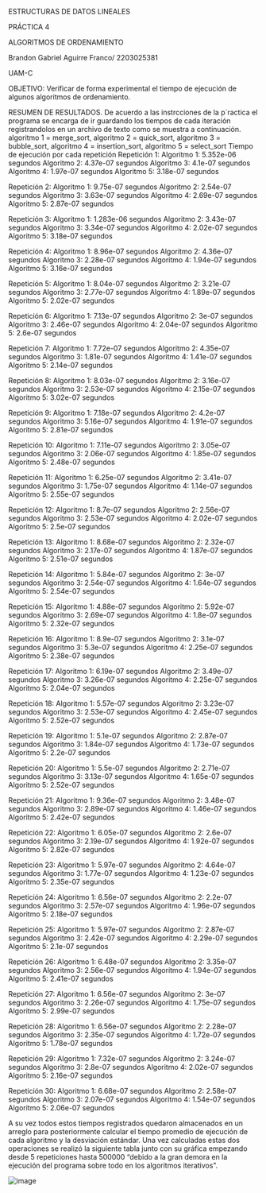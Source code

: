 ESTRUCTURAS DE DATOS LINEALES

PRÁCTICA 4

ALGORITMOS DE ORDENAMIENTO

Brandon Gabriel Aguirre Franco/ 2203025381

UAM-C


OBJETIVO:
Verificar de forma experimental el tiempo de ejecución de algunos algoritmos de ordenamiento.

RESUMEN DE RESULTADOS.
De acuerdo a las instrcciones de la p´ractica el programa se encarga de ir guardando los tiempos de cada iteración registrandolos en un archivo de texto como se muestra a continuación.
algoritmo 1 = merge_sort, algoritmo 2 = quick_sort, algoritmo 3 = bubble_sort, algoritmo 4 = insertion_sort, algoritmo 5 = select_sort
Tiempo de ejecución por cada repetición
Repetición 1:
	Algoritmo 1: 5.352e-06 segundos
	Algoritmo 2: 4.37e-07 segundos
	Algoritmo 3: 4.1e-07 segundos
	Algoritmo 4: 1.97e-07 segundos
	Algoritmo 5: 3.18e-07 segundos

Repetición 2:
	Algoritmo 1: 9.75e-07 segundos
	Algoritmo 2: 2.54e-07 segundos
	Algoritmo 3: 3.63e-07 segundos
	Algoritmo 4: 2.69e-07 segundos
	Algoritmo 5: 2.87e-07 segundos

Repetición 3:
	Algoritmo 1: 1.283e-06 segundos
	Algoritmo 2: 3.43e-07 segundos
	Algoritmo 3: 3.34e-07 segundos
	Algoritmo 4: 2.02e-07 segundos
	Algoritmo 5: 3.18e-07 segundos

Repetición 4:
	Algoritmo 1: 8.96e-07 segundos
	Algoritmo 2: 4.36e-07 segundos
	Algoritmo 3: 2.28e-07 segundos
	Algoritmo 4: 1.94e-07 segundos
	Algoritmo 5: 3.16e-07 segundos

Repetición 5:
	Algoritmo 1: 8.04e-07 segundos
	Algoritmo 2: 3.21e-07 segundos
	Algoritmo 3: 2.77e-07 segundos
	Algoritmo 4: 1.89e-07 segundos
	Algoritmo 5: 2.02e-07 segundos

Repetición 6:
	Algoritmo 1: 7.13e-07 segundos
	Algoritmo 2: 3e-07 segundos
	Algoritmo 3: 2.46e-07 segundos
	Algoritmo 4: 2.04e-07 segundos
	Algoritmo 5: 2.6e-07 segundos

Repetición 7:
	Algoritmo 1: 7.72e-07 segundos
	Algoritmo 2: 4.35e-07 segundos
	Algoritmo 3: 1.81e-07 segundos
	Algoritmo 4: 1.41e-07 segundos
	Algoritmo 5: 2.14e-07 segundos

Repetición 8:
	Algoritmo 1: 8.03e-07 segundos
	Algoritmo 2: 3.16e-07 segundos
	Algoritmo 3: 2.53e-07 segundos
	Algoritmo 4: 2.15e-07 segundos
	Algoritmo 5: 3.02e-07 segundos

Repetición 9:
	Algoritmo 1: 7.18e-07 segundos
	Algoritmo 2: 4.2e-07 segundos
	Algoritmo 3: 5.16e-07 segundos
	Algoritmo 4: 1.91e-07 segundos
	Algoritmo 5: 2.81e-07 segundos

Repetición 10:
	Algoritmo 1: 7.11e-07 segundos
	Algoritmo 2: 3.05e-07 segundos
	Algoritmo 3: 2.06e-07 segundos
	Algoritmo 4: 1.85e-07 segundos
	Algoritmo 5: 2.48e-07 segundos

Repetición 11:
	Algoritmo 1: 6.25e-07 segundos
	Algoritmo 2: 3.41e-07 segundos
	Algoritmo 3: 1.75e-07 segundos
	Algoritmo 4: 1.14e-07 segundos
	Algoritmo 5: 2.55e-07 segundos

Repetición 12:
	Algoritmo 1: 8.7e-07 segundos
	Algoritmo 2: 2.56e-07 segundos
	Algoritmo 3: 2.53e-07 segundos
	Algoritmo 4: 2.02e-07 segundos
	Algoritmo 5: 2.5e-07 segundos

Repetición 13:
	Algoritmo 1: 8.68e-07 segundos
	Algoritmo 2: 2.32e-07 segundos
	Algoritmo 3: 2.17e-07 segundos
	Algoritmo 4: 1.87e-07 segundos
	Algoritmo 5: 2.51e-07 segundos

Repetición 14:
	Algoritmo 1: 5.84e-07 segundos
	Algoritmo 2: 3e-07 segundos
	Algoritmo 3: 2.54e-07 segundos
	Algoritmo 4: 1.64e-07 segundos
	Algoritmo 5: 2.54e-07 segundos

Repetición 15:
	Algoritmo 1: 4.88e-07 segundos
	Algoritmo 2: 5.92e-07 segundos
	Algoritmo 3: 2.69e-07 segundos
	Algoritmo 4: 1.8e-07 segundos
	Algoritmo 5: 2.32e-07 segundos

Repetición 16:
	Algoritmo 1: 8.9e-07 segundos
	Algoritmo 2: 3.1e-07 segundos
	Algoritmo 3: 5.3e-07 segundos
	Algoritmo 4: 2.25e-07 segundos
	Algoritmo 5: 2.38e-07 segundos

Repetición 17:
	Algoritmo 1: 6.19e-07 segundos
	Algoritmo 2: 3.49e-07 segundos
	Algoritmo 3: 3.26e-07 segundos
	Algoritmo 4: 2.25e-07 segundos
	Algoritmo 5: 2.04e-07 segundos

Repetición 18:
	Algoritmo 1: 5.57e-07 segundos
	Algoritmo 2: 3.23e-07 segundos
	Algoritmo 3: 2.53e-07 segundos
	Algoritmo 4: 2.45e-07 segundos
	Algoritmo 5: 2.52e-07 segundos

Repetición 19:
	Algoritmo 1: 5.1e-07 segundos
	Algoritmo 2: 2.87e-07 segundos
	Algoritmo 3: 1.84e-07 segundos
	Algoritmo 4: 1.73e-07 segundos
	Algoritmo 5: 2.2e-07 segundos

Repetición 20:
	Algoritmo 1: 5.5e-07 segundos
	Algoritmo 2: 2.71e-07 segundos
	Algoritmo 3: 3.13e-07 segundos
	Algoritmo 4: 1.65e-07 segundos
	Algoritmo 5: 2.52e-07 segundos

Repetición 21:
	Algoritmo 1: 9.36e-07 segundos
	Algoritmo 2: 3.48e-07 segundos
	Algoritmo 3: 2.89e-07 segundos
	Algoritmo 4: 1.46e-07 segundos
	Algoritmo 5: 2.42e-07 segundos

Repetición 22:
	Algoritmo 1: 6.05e-07 segundos
	Algoritmo 2: 2.6e-07 segundos
	Algoritmo 3: 2.19e-07 segundos
	Algoritmo 4: 1.92e-07 segundos
	Algoritmo 5: 2.82e-07 segundos

Repetición 23:
	Algoritmo 1: 5.97e-07 segundos
	Algoritmo 2: 4.64e-07 segundos
	Algoritmo 3: 1.77e-07 segundos
	Algoritmo 4: 1.23e-07 segundos
	Algoritmo 5: 2.35e-07 segundos

Repetición 24:
	Algoritmo 1: 6.56e-07 segundos
	Algoritmo 2: 2.2e-07 segundos
	Algoritmo 3: 2.57e-07 segundos
	Algoritmo 4: 1.96e-07 segundos
	Algoritmo 5: 2.18e-07 segundos

Repetición 25:
	Algoritmo 1: 5.97e-07 segundos
	Algoritmo 2: 2.87e-07 segundos
	Algoritmo 3: 2.42e-07 segundos
	Algoritmo 4: 2.29e-07 segundos
	Algoritmo 5: 2.1e-07 segundos

Repetición 26:
	Algoritmo 1: 6.48e-07 segundos
	Algoritmo 2: 3.35e-07 segundos
	Algoritmo 3: 2.56e-07 segundos
	Algoritmo 4: 1.94e-07 segundos
	Algoritmo 5: 2.41e-07 segundos

Repetición 27:
	Algoritmo 1: 6.56e-07 segundos
	Algoritmo 2: 3e-07 segundos
	Algoritmo 3: 2.26e-07 segundos
	Algoritmo 4: 1.75e-07 segundos
	Algoritmo 5: 2.99e-07 segundos

Repetición 28:
	Algoritmo 1: 6.56e-07 segundos
	Algoritmo 2: 2.28e-07 segundos
	Algoritmo 3: 2.35e-07 segundos
	Algoritmo 4: 1.72e-07 segundos
	Algoritmo 5: 1.78e-07 segundos

Repetición 29:
	Algoritmo 1: 7.32e-07 segundos
	Algoritmo 2: 3.24e-07 segundos
	Algoritmo 3: 2.8e-07 segundos
	Algoritmo 4: 2.02e-07 segundos
	Algoritmo 5: 2.16e-07 segundos

Repetición 30:
	Algoritmo 1: 6.68e-07 segundos
	Algoritmo 2: 2.58e-07 segundos
	Algoritmo 3: 2.07e-07 segundos
	Algoritmo 4: 1.54e-07 segundos
	Algoritmo 5: 2.06e-07 segundos

 A su vez todos estos tiempos registrados quedaron almacenados en un arreglo para posteriormente calcular el tiempo promedio de ejecución de cada algoritmo y la desviación estándar. 
Una vez calculadas estas dos operaciones se realizó la siguiente tabla junto con su gráfica empezando desde  5 repeticiones hasta 500000 “debido a la gran demora en la ejecución del programa sobre todo en los algoritmos iterativos”.



![image](https://github.com/AGN-Teaching/practica-4-algoritmos-de-ordenamiento-B7AGUI/assets/151887010/83db9ba8-41ea-43a5-b703-4910d9a3504a)
